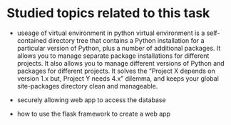 # Studied topics related to this task

* useage of virtual environment in python
virtual environment is a self-contained directory tree that contains a Python installation for a particular version of Python, plus a number of additional packages. It allows you to manage separate package installations for different projects. It also allows you to manage different versions of Python and packages for different projects. It solves the “Project X depends on version 1.x but, Project Y needs 4.x” dilemma, and keeps your global site-packages directory clean and manageable.

* securely allowing web app to access the database

* how to use the flask framework to create a web app